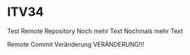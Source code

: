 # ITV34
Test Remote Repository
Noch mehr Text
Nochmals mehr Text

Remote Commit Veränderung
VERÄNDERUNG!!!
